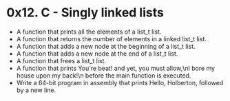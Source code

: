 # 0x12. C - Singly linked lists
* A function that prints all the elements of a list_t list.
* A function that returns the number of elements in a linked list_t list.
* A function that adds a new node at the beginning of a list_t list.
* A function that adds a new node at the end of a list_t list.
* A function that frees a list_t list.
* A function that prints You're beat! and yet, you must allow,\nI bore my house upon my back!\n before the main function is executed.
* Write a 64-bit program in assembly that prints Hello, Holberton, followed by a new line.
